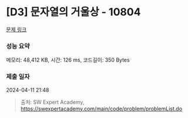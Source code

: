 # [D3] 문자열의 거울상 - 10804 

[문제 링크](https://swexpertacademy.com/main/code/problem/problemDetail.do?contestProbId=AXTC0x16D8EDFASe) 

### 성능 요약

메모리: 48,412 KB, 시간: 126 ms, 코드길이: 350 Bytes

### 제출 일자

2024-04-11 21:48



> 출처: SW Expert Academy, https://swexpertacademy.com/main/code/problem/problemList.do